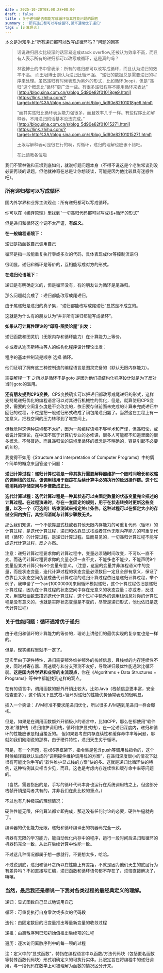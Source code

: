 ```yaml
---
date : 2025-10-20T08:08:28+08:00
draft : false
title : 关于递归是否都能写成循环及其性能问题的回答
summary : '所有递归都可以写成循环,循环通常优于递归'
tags : [计算理论]
---
```


本文是对知乎上“所有递归都可以改写成循环吗？”问题的回答

> 话说递归层次比较深的话容易造成stack overflow,还被认为效率不高，而且有人表示所有的递归都可以改写成循环，这是真的吗？
>
> 林锐博士的书中曾表示：所有的递归都可以改写成循环，而且认为递归的效率不高。
> 而王垠博士则认为递归比循环强。
> “递归的数据总是需要递归的程序来处理。虽然递归有时候表现为另外的形式，比如循环(loop)，但是“递归”这个概念比“循环”更广泛一些。有很多递归程序不能用循环来表达”
> [http://blog.sina.com.cn/s/blog_5d90e82f01018ge9.html](https://link.zhihu.com/?target=http%3A//blog.sina.com.cn/s/blog_5d90e82f01018ge9.html)
>
> “而其实递归比循环表达能力强很多，而且效率几乎一样。有些程序比如解释器，不用递归的话基本没法完成。”
> [http://blog.sina.com.cn/s/blog_5d90e82f01015271.html](https://link.zhihu.com/?target=http%3A//blog.sina.com.cn/s/blog_5d90e82f01015271.html)
>
> 王垠写解释器可是很在行的啊，对循环，递归的理解也应该不错吧。
>
> 在此请教各位啦



我们不管林锐和王垠到底如何，就说标题问题本身（不得不说这是个老生常谈到没必要再谈的话题，但他就神奇在总是让你想谈谈，可能是因为他比较具有迷惑性吧）。



### 所有递归都可以写成循环

国内外学界和业界主流观点：所有递归都可以写成循环。

你可以在《编译原理》里找到“一切递归代码都可以写成栈+循环的形式”

但是递归和循环这个词不太严谨，**有歧义。**

**在一般编程语境下：**

递归是指函数自己调用自己

循环是指一段能重复执行零或多次的代码，具体表现成for等控制流语句

很明显，递归和循环是等价的，互相能写成对方的形式。

**在递归论语境下：**

递归是有明确定义的，但是循环没有，有的朋友认为循环是尾递归。

那么问题就变成了：递归都能改写成尾递归。

由于尾递归是递归的真子集，“递归都能改写成尾递归”显然是不成立的。

这就是为什么有的朋友认为“并非所有递归都能写成循环”。

**如果从可计算性理论的“邱奇-图灵论题”出发：**

递归函数和图灵机（无限内存和循环能力）在计算能力上等价。

亦或者从迪杰斯特拉等人的结构化程序设计理论出发：

程序的基本控制流是顺序 选择 循环。

他们证明了拥有这三种控制流的编程语言是图灵完备的（默认无限内存能力）。

需要解释一下 之所以是循环不是goto 是因为他们搞结构化程序设计就是为了反对当时goto的滥用。

**还有朋友提到CPS变换**，CPS变换确实可以把递归都改写成尾递归的形式，这样支持尾递归优化的编程语言可以对其进行机械性的优化，但是，就算使用CPS变换，需要的空间复杂度是不会改变的，依旧要存储前面未完成的计算来完成递归中回归的过程，不过是把一般递归形式改成了闭包尾递归罢了。当然这在工程上有一定意义，把栈空间的压力转移到了堆空间上。


但我觉得这俩种语境都不太好，因为一般编程语境不够学术和严谨，但递归论，或者说计算理论，在中国不属于计算机专业的必修课，很多人可能都不知道里面的很多概念，不够普适。而且递归论的语境里循环的概念是不明确的，容易引起不必要的纠纷。

我觉得不如用《Structure and Interpretation of Computer Programs》中的俩个简单的概念来回答这个问题：

**递归计算过程：递归计算过程是一种其执行需要解释器维护一个随时间增长和收缩的调用栈的过程。该调用栈用于跟踪在后续计算中必须执行的延迟操作链。这个过程消耗的存储空间与步骤数成正比。**

**迭代计算过程：迭代计算过程是一种其状态可以由固定数量的状态变量完全描述的计算过程。在过程演进时，存在一套固定的规则，用于在状态转换时更新这些变量，以及一个（可选的）结束测试来指定终止条件。这种过程可以在恒定大小的存储空间内执行，其空间消耗与计算步骤数无关。**

那么我们知道，一个不依靠显式栈或者其他无限内存能力的可重复代码（循环）的计算过程，是迭代计算过程，递归和依靠显式栈或者其他无限内存能力的可重复代码（循环）的计算过程，是递归计算过程。显而易见的，一切递归计算过程不能写成迭代计算过程，反之亦然。

注意：递归计算过程要求你的计算过程中，变量必须随时间改变，不可以一直不变。而迭代计算过程要求你的变量必须一直不变，不能多也不能少，不能声明9个变量但某次计算只有8个变量有意义。（注意，这里的变量并非编程语义中的变量，而是状态变量，迭代计算过程的状态变量必须数目一定且全部有意义，保证了依靠巨大状态空间伪装成迭代计算过程的递归计算过程依旧是递归计算过程，举个例子，我申请了一个arr[10000000]来用循环模拟递归，这个计算过程依旧是递归计算过程，因为在计算过程的状态空间中存在无意义的状态变量；亦或者，反过来，用递归函数去描述迭代计算过程，这个过程中额外的调用栈信息对你的计算过程是没有意义的，也就是实际状态变量是不变的，尽管是递归形式，他也依旧是迭代计算过程）

### 关于性能问题：循环通常优于递归

由于递归和循环的计算能力的等价的，理论上讲他们的最优实现的复杂度也是一样的。

但是，现实编程里就不一定了。

现实里由于硬件特性，递归需要额外维护额外的栈帧信息，且栈帧的内存连续性不良，同时对寄存器、高速缓存和分支预测不友好，导致递归最优性能通常比循环弱。**这是国内外学界和业界的主流观点**，你在《Algorithms + Data Structures = Programs》等书中都能找到这样的观点。

在有的语言中，调用函数的额外开销比较大，比如Java（栈帧信息更丰富，安全检查更多），这个情况下显式栈+循环对递归的性能优势通常表现的很明显。

插入一个笑话：JVM标准不要求尾递归优化，所以很多JVM遇到尾递归一样会爆栈。

但是，如果是在调用函数额外开销极小的语言中，比如CPP，那么在都使用“软件方法”维护栈（递归维护调用栈，循环维护显式栈），在一定递归深度内，递归和循环的性能应该是相当接近的。
但如果要考虑内存连续性和缓存命中率等问题，那就如我们刚刚说的那样，由于硬件特性，递归天生劣于循环。

可是，有一个问题，在x86等框架下，指令集是包含push等调用栈指令的，这个时候编译器默认生成的“调用硬件维护调用栈的方案”，在递归深度很小的情况下就很有可能比你手写的“软件维护显式栈的方案”快的多。这就是递归比循环快的特例，这种特例其实相当少见，而且，这也是考虑内存连续性和缓存命中率等问题的。

（当然，需要指出的是，手写的循环代码本身也运行在系统调用栈之上，但这部分栈帧开销是两者共有的，并非我们在此比较的重点。）

不过也有几种极端的理想情况：

硬件性能无限，任何算法都立即完成，那这没有任何讨论的必要，硬件牛逼就完了。

编译器的优化能力无限，递归和循环编译出的机器码完全一致。

机器有无限的学习能力，能自动优化内存中的程序，运行一段时间后递归和循环的机器码完全一致，从此在后续计算中性能一致。

不过这几种情况都属于想一想就行，不要想太多，哈哈。

不过说到底，递归和循环之所以在性能上有差距，不就是因为他们天生的底层行为有差异吗？不如直接写汇编，递归函数和循环语句都不存在了，烦恼直接解决了，嘻嘻。

### 当然，最后我还是想说一下我对各类过程的最经典定义的理解。

递归：显式函数自己显式地调用自己

循环：可重复执行自身零次或多次的代码段

迭代：由固定数目的旧变量推出等量新变量的收敛过程

递推：由离散序列已知初始值推出后续项的过程

遍历：逐次访问离散序列中的每一项的过程

注：定义中的“显式函数”，特指在编程语言中以函数/方法代码块（包括匿名函数等特殊函数代码块）形式明确定义的可执行实体。此限定旨在将编程中的递归调用，与一段代码在数学上可被理解为函数的情况区分开来。
